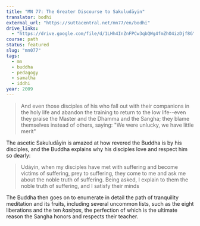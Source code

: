 ```yaml
---
title: "MN 77: The Greater Discourse to Sakuludāyin"
translator: bodhi
external_url: "https://suttacentral.net/mn77/en/bodhi"
drive_links:
  - "https://drive.google.com/file/d/1LHh4InZnFPCw3qbQWg4fmZhO4izDjf8G"
course: path
status: featured
slug: "mn077"
tags:
  - mn
  - buddha
  - pedagogy
  - samatha
  - iddhi
year: 2009
---
```


> And even those disciples of his who fall out with their companions in the holy life and abandon the training to return to the low life--even they praise the Master and the Dhamma and the Sangha; they blame themselves instead of others, saying: "We were unlucky, we have little merit"

The ascetic Sakuludāyin is amazed at how revered the Buddha is by his disciples, and the Buddha explains why his disciples love and respect him so dearly:

> Udāyin, when my disciples have met with suffering and become victims of suffering, prey to suffering, they come to me and ask me about the noble truth of suffering. Being asked, I explain to them the noble truth of suffering, and I satisfy their minds

The Buddha then goes on to enumerate in detail the path of tranquility meditation and its fruits, including several uncommon lists, such as the eight liberations and the ten _kasiṇas_, the perfection of which is the ultimate reason the Sangha honors and respects their teacher.
